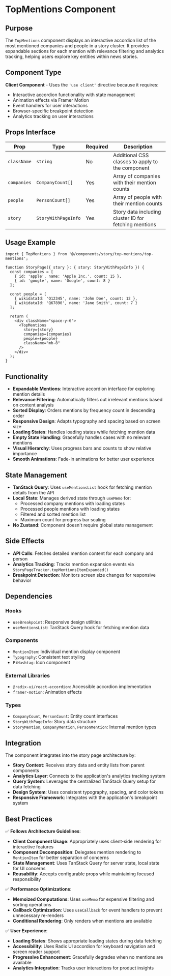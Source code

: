 # TopMentions Component

## Purpose

The `TopMentions` component displays an interactive accordion list of the most mentioned companies and people in a story cluster. It provides expandable sections for each mention with relevance filtering and analytics tracking, helping users explore key entities within news stories.

## Component Type

**Client Component** - Uses the `'use client'` directive because it requires:
- Interactive accordion functionality with state management
- Animation effects via Framer Motion
- Event handlers for user interactions
- Browser-specific breakpoint detection
- Analytics tracking on user interactions

## Props Interface

| Prop | Type | Required | Description |
|------|------|----------|-------------|
| `className` | `string` | No | Additional CSS classes to apply to the component |
| `companies` | `CompanyCount[]` | Yes | Array of companies with their mention counts |
| `people` | `PersonCount[]` | Yes | Array of people with their mention counts |
| `story` | `StoryWithPageInfo` | Yes | Story data including cluster ID for fetching mentions |

## Usage Example

```tsx
import { TopMentions } from '@/components/story/top-mentions/top-mentions';

function StoryPage({ story }: { story: StoryWithPageInfo }) {
  const companies = [
    { id: 'apple', name: 'Apple Inc.', count: 15 },
    { id: 'google', name: 'Google', count: 8 }
  ];
  
  const people = [
    { wikidataId: 'Q12345', name: 'John Doe', count: 12 },
    { wikidataId: 'Q67890', name: 'Jane Smith', count: 7 }
  ];

  return (
    <div className="space-y-6">
      <TopMentions
        story={story}
        companies={companies}
        people={people}
        className="mb-8"
      />
    </div>
  );
}
```

## Functionality

- **Expandable Mentions**: Interactive accordion interface for exploring mention details
- **Relevance Filtering**: Automatically filters out irrelevant mentions based on content analysis
- **Sorted Display**: Orders mentions by frequency count in descending order
- **Responsive Design**: Adapts typography and spacing based on screen size
- **Loading States**: Handles loading states while fetching mention data
- **Empty State Handling**: Gracefully handles cases with no relevant mentions
- **Visual Hierarchy**: Uses progress bars and counts to show relative importance
- **Smooth Animations**: Fade-in animations for better user experience

## State Management

- **TanStack Query**: Uses `useMentionsList` hook for fetching mention details from the API
- **Local State**: Manages derived state through `useMemo` for:
  - Processed company mentions with loading states
  - Processed people mentions with loading states
  - Filtered and sorted mention list
  - Maximum count for progress bar scaling
- **No Zustand**: Component doesn't require global state management

## Side Effects

- **API Calls**: Fetches detailed mention content for each company and person
- **Analytics Tracking**: Tracks mention expansion events via `StoryPageTracker.topMentionsItemExpanded()`
- **Breakpoint Detection**: Monitors screen size changes for responsive behavior

## Dependencies

### Hooks
- `useBreakpoint`: Responsive design utilities
- `useMentionsList`: TanStack Query hook for fetching mention data

### Components
- `MentionItem`: Individual mention display component
- `Typography`: Consistent text styling
- `PiHashtag`: Icon component

### External Libraries
- `@radix-ui/react-accordion`: Accessible accordion implementation
- `framer-motion`: Animation effects

### Types
- `CompanyCount`, `PersonCount`: Entity count interfaces
- `StoryWithPageInfo`: Story data structure
- `StoryMention`, `CompanyMention`, `PersonMention`: Internal mention types

## Integration

The component integrates into the story page architecture by:

- **Story Context**: Receives story data and entity lists from parent components
- **Analytics Layer**: Connects to the application's analytics tracking system
- **Query System**: Leverages the centralized TanStack Query setup for data fetching
- **Design System**: Uses consistent typography, spacing, and color tokens
- **Responsive Framework**: Integrates with the application's breakpoint system

## Best Practices

✅ **Follows Architecture Guidelines**:
- **Client Component Usage**: Appropriately uses client-side rendering for interactive features
- **Component Decomposition**: Delegates mention rendering to `MentionItem` for better separation of concerns
- **State Management**: Uses TanStack Query for server state, local state for UI concerns
- **Reusability**: Accepts configurable props while maintaining focused responsibility

✅ **Performance Optimizations**:
- **Memoized Computations**: Uses `useMemo` for expensive filtering and sorting operations
- **Callback Optimization**: Uses `useCallback` for event handlers to prevent unnecessary re-renders
- **Conditional Rendering**: Only renders when mentions are available

✅ **User Experience**:
- **Loading States**: Shows appropriate loading states during data fetching
- **Accessibility**: Uses Radix UI accordion for keyboard navigation and screen reader support
- **Progressive Enhancement**: Gracefully degrades when no mentions are available
- **Analytics Integration**: Tracks user interactions for product insights